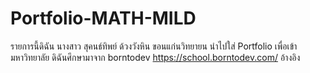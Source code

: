 # Portfolio-MATH-MILD
รายการนี้ดิฉัน นางสาว สุคนธ์ทิพย์ ด้วงวังหิน ขอนแก่นวิทยายน นำไปใส่ Portfolio เพื่อเข้ามหาวิทยาลัย
ดิฉันศึกษามาจาก borntodev 
https://school.borntodev.com/ อ้างอิง
